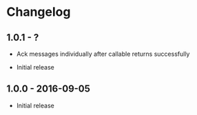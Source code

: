 # Changelog

## 1.0.1 - ?

* Ack messages individually after callable returns successfully

* Initial release

## 1.0.0 - 2016-09-05

* Initial release